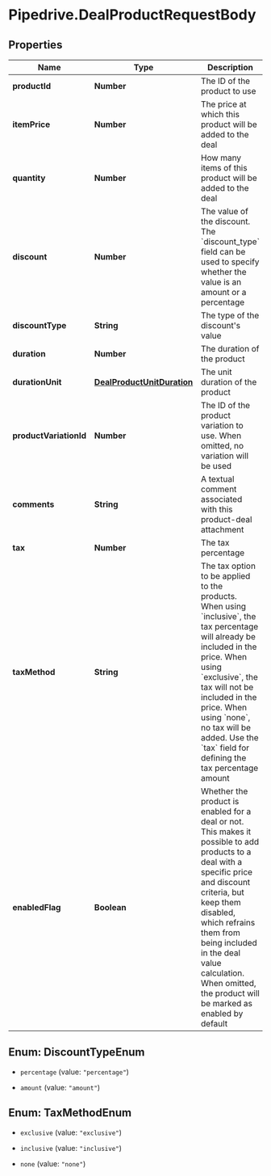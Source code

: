 # Pipedrive.DealProductRequestBody

## Properties

Name | Type | Description | Notes
------------ | ------------- | ------------- | -------------
**productId** | **Number** | The ID of the product to use | [optional] 
**itemPrice** | **Number** | The price at which this product will be added to the deal | [optional] 
**quantity** | **Number** | How many items of this product will be added to the deal | [optional] 
**discount** | **Number** | The value of the discount. The &#x60;discount_type&#x60; field can be used to specify whether the value is an amount or a percentage | [optional] [default to 0]
**discountType** | **String** | The type of the discount&#39;s value | [optional] [default to &#39;percentage&#39;]
**duration** | **Number** | The duration of the product | [optional] [default to 1]
**durationUnit** | [**DealProductUnitDuration**](DealProductUnitDuration.md) | The unit duration of the product | [optional] 
**productVariationId** | **Number** | The ID of the product variation to use. When omitted, no variation will be used | [optional] 
**comments** | **String** | A textual comment associated with this product-deal attachment | [optional] 
**tax** | **Number** | The tax percentage | [optional] [default to 0]
**taxMethod** | **String** | The tax option to be applied to the products. When using &#x60;inclusive&#x60;, the tax percentage will already be included in the price. When using &#x60;exclusive&#x60;, the tax will not be included in the price. When using &#x60;none&#x60;, no tax will be added. Use the &#x60;tax&#x60; field for defining the tax percentage amount | [optional] 
**enabledFlag** | **Boolean** | Whether the product is enabled for a deal or not. This makes it possible to add products to a deal with a specific price and discount criteria, but keep them disabled, which refrains them from being included in the deal value calculation. When omitted, the product will be marked as enabled by default | [optional] [default to true]



## Enum: DiscountTypeEnum


* `percentage` (value: `"percentage"`)

* `amount` (value: `"amount"`)





## Enum: TaxMethodEnum


* `exclusive` (value: `"exclusive"`)

* `inclusive` (value: `"inclusive"`)

* `none` (value: `"none"`)




